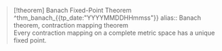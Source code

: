 > [!theorem] Banach Fixed-Point Theorem ^thm_banach_{{tp_date:"YYYYMMDDHHmmss"}}
> alias:: Banach theorem, contraction mapping theorem  
> Every contraction mapping on a complete metric space has a unique fixed point.
